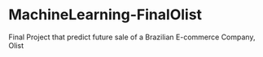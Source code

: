 # MachineLearning-FinalOlist
Final Project that predict future sale of a Brazilian E-commerce Company, Olist

